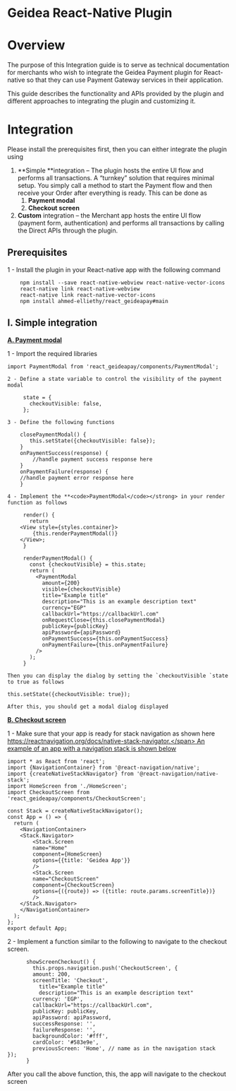 # Geidea React-Native Plugin

# Overview 	

The purpose of this Integration guide is to serve as technical documentation for merchants who wish to integrate the Geidea Payment plugin for React-native so that they can use Payment Gateway services in their application.

This guide describes the functionality and APIs provided by the plugin and different approaches to integrating the plugin and customizing it.


# Integration

Please install the prerequisites first, then you can either integrate the plugin using



1. **Simple **integration – The plugin hosts the entire UI flow and performs all transactions. A “turnkey” solution that requires minimal setup. You simply call a method to start the Payment flow and then receive your Order after everything is ready.  This can be done as
    1. **Payment modal**
    2. **Checkout screen**
2. **Custom** integration – the Merchant app hosts the entire UI flow (payment form, authentication) and performs all transactions by calling the Direct APIs through the plugin.


## Prerequisites

1 - Install the plugin in your React-native app with the following command


```
    npm install --save react-native-webview react-native-vector-icons
    react-native link react-native-webview
    react-native link react-native-vector-icons
    npm install ahmed-elliethy/react_geideapay#main
```



## I. Simple integration

**<span style="text-decoration:underline;">A. Payment modal</span>**

1 - Import the required libraries


```
import PaymentModal from 'react_geideapay/components/PaymentModal';
```



    2 - Define a state variable to control the visibility of the payment modal


```
     state = {
       checkoutVisible: false,
     };
```



    3 - Define the following functions


```
    closePaymentModal() {
       this.setState({checkoutVisible: false});
    }
    onPaymentSuccess(response) {
    	//handle payment success response here
    }
    onPaymentFailure(response) {
    //handle payment error response here
    }
```



    4 - Implement the **<code>PaymentModal</code></strong> in your render function as follows


```
     render() {
       return 
    <View style={styles.container}>
        {this.renderPaymentModal()}
    </View>;
     }

     renderPaymentModal() {
       const {checkoutVisible} = this.state;
       return (
         <PaymentModal
           amount={200}
           visible={checkoutVisible}
           title="Example title"
           description="This is an example description text"
           currency="EGP"
           callbackUrl="https://callbackUrl.com"
           onRequestClose={this.closePaymentModal}
           publicKey={publicKey}
           apiPassword={apiPassword}
           onPaymentSuccess={this.onPaymentSuccess}
           onPaymentFailure={this.onPaymentFailure}
         />
       );
     }
```



    Then you can display the dialog by setting the `checkoutVisible `state to true as follows


```
this.setState({checkoutVisible: true});
```



    After this, you should get a modal dialog displayed

**<span style="text-decoration:underline;">B. Checkout screen</span>**

1 - Make sure that your app is ready for stack navigation as shown here <span style="text-decoration:underline;">https://reactnavigation.org/docs/native-stack-navigator.</span> An example of an app with a navigation stack is shown below


```
import * as React from 'react';
import {NavigationContainer} from '@react-navigation/native';
import {createNativeStackNavigator} from '@react-navigation/native-stack';
import HomeScreen from './HomeScreen';
import CheckoutScreen from 'react_geideapay/components/CheckoutScreen';

const Stack = createNativeStackNavigator();
const App = () => {
  return (
	<NavigationContainer>
  	<Stack.Navigator>
    	<Stack.Screen
      	name="Home"
      	component={HomeScreen}
      	options={{title: 'Geidea App'}}
    	/>
    	<Stack.Screen
      	name="CheckoutScreen"
      	component={CheckoutScreen}
      	options={({route}) => ({title: route.params.screenTitle})}
    	/>
  	</Stack.Navigator>
	</NavigationContainer>
  );
};
export default App;
```


 2 - Implement a function similar to the following to navigate to the checkout screen. 

```
      showScreenCheckout() {
    	this.props.navigation.push('CheckoutScreen', {
      	amount: 200,
      	screenTitle: 'Checkout',
          title="Example title"
          description="This is an example description text"
      	currency: 'EGP',
      	callbackUrl="https://callbackUrl.com",
      	publicKey: publicKey,
      	apiPassword: apiPassword,
      	successResponse: '',
      	failureResponse: '',
      	backgroundColor: '#fff',
      	cardColor: '#583e9e',
      	previousScreen: 'Home', // name as in the navigation stack	});
      }
```



After you call the above function, this, the app will navigate to the checkout screen 